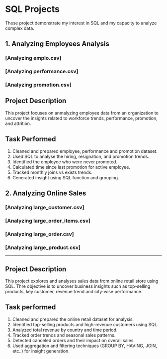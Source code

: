 # SQL Projects 

These project demonstrate my interest in SQL and my capacity to analyze complex data. 

## 1. Analyzing Employees Analysis

### [Analyzing emplo.csv]
### [Analyzing performance.csv]
### [Analyzing promotion.csv]

## Project Description

This project focuses on anmalyzing employee data from an organization to uncover the insights related to workforce trends, performance, promotion, and attrition.

## Task Performed 
1. Cleaned and prepared employee, performance and promotion dataset.
2. Used SQL to analyse the hiring, resignation, and promotion trends.
3. Identified the employee who were never promoted.
4. Calculated time since last promotion for active employee.
5. Tracked monthly joins vs exists trends.
6. Generated insight using SQL function and grouping.

## 2. Analyzing Online Sales

### [Analyzing large_customer.csv]
### [Analyzing large_order_items.csv]
### [Analyzing large_order.csv]
### [Analyzing large_product.csv]

***

## Project Description

This project explores and analyses sales data from online retail store using SQL. Thre objective is to uncover business insights such as top-selling products, key customer, revenue trend and city-wise performance.

## Task performed
1. Cleaned and prepared the online retail dataset for analysis.
2. Identified top-selling products and high-revenue customers using SQL.
3. Analyzed total revenue by country and time period.
4. Tracked order trends and seasonal sales patterns.
5. Detected canceled orders and their impact on overall sales.
6. Used aggregation and filtering techniques (GROUP BY, HAVING, JOIN, etc..) for insight generation.
